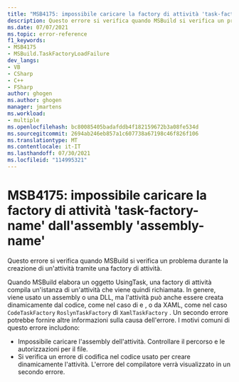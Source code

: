 ```yaml
---
title: "MSB4175: impossibile caricare la factory di attività 'task-factory-name' dall'assembly 'assembly-name'."
description: Questo errore si verifica quando MSBuild si verifica un problema durante la creazione di un'attività tramite una factory di attività.
ms.date: 07/07/2021
ms.topic: error-reference
f1_keywords:
- MSB4175
- MSBuild.TaskFactoryLoadFailure
dev_langs:
- VB
- CSharp
- C++
- FSharp
author: ghogen
ms.author: ghogen
manager: jmartens
ms.workload:
- multiple
ms.openlocfilehash: bc80085405badafddb4f182159672b3a08fe534d
ms.sourcegitcommit: 2694ab246eb857a1c607738a67198c46f826f106
ms.translationtype: MT
ms.contentlocale: it-IT
ms.lasthandoff: 07/30/2021
ms.locfileid: "114995321"
---
```

# <a name="msb4175-the-task-factory-task-factory-name-could-not-be-loaded-from-the-assembly-assembly-name"></a>MSB4175: impossibile caricare la factory di attività 'task-factory-name' dall'assembly 'assembly-name'

Questo errore si verifica quando MSBuild si verifica un problema durante la creazione di un'attività tramite una factory di attività.

Quando MSBuild elabora un oggetto UsingTask, una factory di attività compila un'istanza di un'attività che viene quindi richiamata. In genere, viene usato un assembly o una DLL, ma l'attività può anche essere creata dinamicamente dal codice, come nel caso di e , o da XAML, come nel caso `CodeTaskFactory` `RoslynTaskFactory` di `XamlTaskFactory` . Un secondo errore potrebbe fornire altre informazioni sulla causa dell'errore. I motivi comuni di questo errore includono:

- Impossibile caricare l'assembly dell'attività. Controllare il percorso e le autorizzazioni per il file.
- Si verifica un errore di codifica nel codice usato per creare dinamicamente l'attività. L'errore del compilatore verrà visualizzato in un secondo errore.

